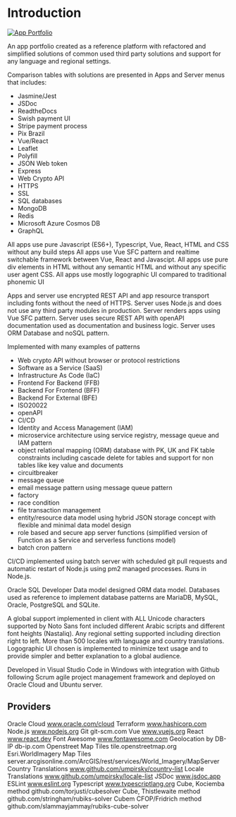 # Introduction

[![App Portfolio](/common/documents/screenshot_app2_small.webp)](/common/documents/screenshot_app2.webp)

An app portfolio created as a reference platform with refactored and simplified solutions of common used third party solutions and support for any language and regional settings.

Comparison tables with solutions are presented in Apps and Server menus that includes:
- Jasmine/Jest
- JSDoc
- ReadtheDocs
- Swish payment UI
- Stripe payment process
- Pix Brazil
- Vue/React
- Leaflet
- Polyfill
- JSON Web token
- Express
- Web Crypto API
- HTTPS
- SSL
- SQL databases
- MongoDB
- Redis
- Microsoft Azure Cosmos DB
- GraphQL

All apps use pure Javascript (ES6+), Typescript, Vue, React, HTML and CSS without any build steps
All apps use Vue SFC pattern and realtime switchable framework between Vue, React and Javascipt.
All apps use pure div elements in HTML without any semantic HTML and without any specific user agent CSS.
All apps use mostly logographic UI compared to traditional phonemic UI

Apps and server use encrypted REST API and app resource transport including fonts without the need of HTTPS.
Server uses Node.js and does not use any third party modules in production.
Server renders apps using Vue SFC pattern.
Server uses secure REST API with openAPI documentation used as documentation and business logic.
Server uses ORM Database and noSQL pattern.

Implemented with many examples of patterns
- Web crypto API without browser or protocol restrictions
- Software as a Service (SaaS)
- Infrastructure As Code (IaC)
- Frontend For Backend (FFB)
- Backend For Frontend (BFF)
- Backend For External (BFE)
- ISO20022
- openAPI
- CI/CD
- Identity and Access Management (IAM)
- microservice architecture using service registry, message queue and IAM pattern
- object relational mapping (ORM) database with PK, UK and FK table constraints including cascade delete for tables and support for non tables like key value and documents
- circuitbreaker
- message queue
- email message pattern using message queue pattern
- factory
- race condition
- file transaction management
- entity/resource data model using hybrid JSON storage concept with flexible and minimal data model design
- role based and secure app server functions (simplified version of Function as a Service and serverless functions model)
- batch cron pattern

CI/CD implemented using batch server with scheduled git pull requests and automatic restart 
of Node.js using pm2 managed processes.
Runs in Node.js.

Oracle SQL Developer Data model designed ORM data model.
Databases used as reference to implement database patterns are MariaDB, MySQL, Oracle, PostgreSQL and SQLite.

A global support implemented in client with ALL Unicode characters supported by Noto Sans font
included different Arabic scripts and different font heights (Nastaliq).
Any regional setting supported including direction right to left. More than 500 locales with language and
country translations. Logographic UI chosen is implemented to minimize text usage and to provide simpler and better explanation to a global audience.

Developed in Visual Studio Code in Windows with integration with Github following 
Scrum agile project management framework and deployed on Oracle Cloud and Ubuntu server.

## Providers

Oracle Cloud
www.oracle.com/cloud
Terraform
www.hashicorp.com
Node.js
www.nodejs.org
Git
git-scm.com
Vue
www.vuejs.org
React
www.react.dev
Font Awesome
www.fontawesome.com
Geolocation by DB-IP
db-ip.com
Openstreet Map Tiles
tile.openstreetmap.org
Esri.WorldImagery Map Tiles
server.arcgisonline.com/ArcGIS/rest/services/World_Imagery/MapServer
Country Translations
www.github.com/umpirsky/country-list
Locale Translations
www.github.com/umpirsky/locale-list
JSDoc
www.jsdoc.app
ESLint
www.eslint.org
Typescript
www.typescriptlang.org
Cube, Kociemba method
github.com/torjusti/cubesolver
Cube, Thistlewaite method
github.com/stringham/rubiks-solver
Cubem CFOP/Fridrich method
github.com/slammayjammay/rubiks-cube-solver